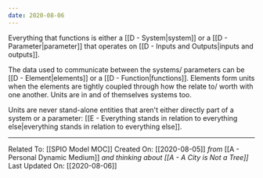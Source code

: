 ```yaml
---
date: 2020-08-06
---
```


Everything that functions is either a [[D - System|system]] or a [[D - Parameter|parameter]] that operates on [[D - Inputs and Outputs|inputs and outputs]].

The data used to communicate between the systems/ parameters can be [[D - Element|elements]] or a [[D - Function|functions]]. Elements form units when the elements are tightly coupled through how the relate to/ worth with one another. Units are in and of themselves systems too. 

Units are never stand-alone entities that aren't either directly part of a system or a parameter: [[E - Everything stands in relation to everything else|everything stands in relation to everything else]].


---

Related To: [[SPIO Model MOC]]
Created On: [[2020-08-05]] *from* [[A - Personal Dynamic Medium]] *and thinking about [[A - A City is Not a Tree]]*
Last Updated On: [[2020-08-06]]
